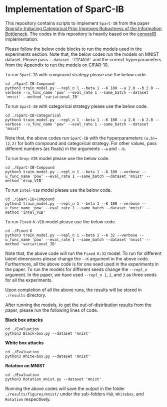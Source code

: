 # Implementation of SparC-IB

This repository contains scripts to implement ```SparC-IB``` from the paper [Sparsity-Inducing Categorical Prior Improves Robustness of the Information Bottleneck](https://arxiv.org/abs/2203.02592). The codes in this repository is heavily based on the [convexIB](https://github.com/burklight/convex-IB-Lagrangian-PyTorch) implementation.

Please follow the below code blocks to run the models used in the experiments section. Note that, the below codes run the models on MNIST dataset. Please pass ```--dataset 'CIFAR10'``` and the correct hyperparameters from the Appendix to run the models on CIFAR-10.

To run ```SparC-IB``` with compound strategy please use the below code.

```
cd ./SparC-IB-Compound
python3 train_model.py --repl_n 1 --beta 1 --K 100 --a 2.0 --b 2.0 --verbose --u_func_name 'pow' --eval_rate 1 --same_batch --dataset 'mnist' --method 'variational_IB'
```

To run ```SparC-IB``` with categorical strategy please use the below code.

```
cd ./SparC-IB-Categorical
python3 train_model.py --repl_n 1 --beta 1 --K 100 --a 2.0 --b 2.0 --verbose --u_func_name 'pow' --eval_rate 1 --same_batch --dataset 'mnist'
```
Note that, the above codes run ```SparC-IB``` with the hyperparameters ```(a,b)=(2,2)``` for both compound and categorical strategy. For other values, pass different numbers (as floats) in the arguments ```--a``` and ```--b```. 

To run ```Drop-VIB``` model please use the below code.

```
cd ./SparC-IB-Compound
python3 train_model.py --repl_n 1 --beta 1 --K 100 --verbose --u_func_name 'pow' --eval_rate 1 --same_batch --dataset 'mnist' --method 'drop_VIB'
```

To run ```Intel-VIB``` model please use the below code.

```
cd ./SparC-IB-Compound
python3 train_model.py --repl_n 1 --beta 1 --K 100 --verbose --u_func_name 'pow' --eval_rate 1 --same_batch --dataset 'mnist' --method 'intel_VIB'
```

To run ```Fixed-K-VIB``` model please use the below code.

```
cd ./Fixed-K
python3 train_model.py --repl_n 1 --beta 1 --K 32 --verbose --u_func_name 'pow' --eval_rate 1 --same_batch --dataset 'mnist' --method 'variational_IB'
```
Note that, the above code will run the ```Fixed K:32``` model. To run for different latent dimensions please change the ```--K``` argument in the above code. Furthermore, all the above code is for one seed used in the experiments in the paper. To run the models for different seeds change the ```--repl_n``` argument. In the paper, we have used ```--repl_n 1```, ```2```, and ```3``` as three seeds for all the experiments.

Upon completion of all the above runs, the results will be stored in ```./results``` directory.

After running the models, to get the out-of-distribution results from the paper, please run the following lines of code.

**Black box attacks**
```
cd ./Evaluation
python3 Black-box.py --dataset 'mnist'
```
**White box attacks**
```
cd ./Evaluation
python3 White-box.py --dataset 'mnist'
```
**Rotation on MNIST**
```
cd ./Evaluation
python3 Rotation_mnist.py --dataset 'mnist'
```
Running the above codes will save the output in the folder ```./results/figures/mnist/``` under the sub-folders ```PGD```, ```Whitebox```, and ```Rotation``` respectively.
